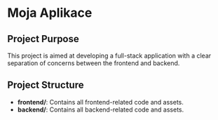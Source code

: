# Moja Aplikace

## Project Purpose
This project is aimed at developing a full-stack application with a clear separation of concerns between the frontend and backend.

## Project Structure
- **frontend/**: Contains all frontend-related code and assets.
- **backend/**: Contains all backend-related code and assets.
